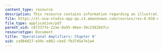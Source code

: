 ```yaml
---
content_type: resource
description: This resource contains information regarding an illustrative design.
file: https://ol-ocw-studio-app-qa.s3.amazonaws.com/courses/res-6-010-electronic-feedback-systems-spring-2013/ca904827e59ce862cbe5fb3745e7e1a4_MITRES_6-010S13_chap09.pdf
file_type: application/pdf
parent_uid: c87237fe-22ae-0a95-48ee-30c2382847cc
resourcetype: Document
title: 'Operational Amplifiers: Chapter 9'
uid: ca904827-e59c-e862-cbe5-fb3745e7e1a4
---
```

